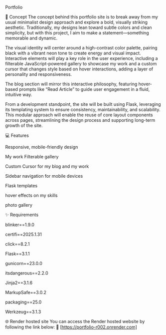 Portfolio

🧠 Concept
The concept behind this portfolio site is to break away from my usual minimalist design approach and explore a bold, visually striking aesthetic. Traditionally, my designs lean toward subtle colors and clean simplicity, but with this project, I aim to make a statement—something memorable and dynamic.

The visual identity will center around a high-contrast color palette, pairing black with a vibrant neon tone to create energy and visual impact. Interactive elements will play a key role in the user experience, including a filterable JavaScript-powered gallery to showcase my work and a custom cursor that changes style based on hover interactions, adding a layer of personality and responsiveness.

The blog section will mirror this interactive philosophy, featuring hover-based prompts like “Read Article” to guide user engagement in a fluid, intuitive way.

From a development standpoint, the site will be built using Flask, leveraging its templating system to ensure consistency, maintainability, and scalability. This modular approach will enable the reuse of core layout components across pages, streamlining the design process and supporting long-term growth of the site.

💻 Features

Responsive, mobile-friendly design

My work Filterable gallery

Custom Cursor for my blog and my work 

Sidebar navigation for mobile devices

Flask templates

hover effects on my skills 

photo gallery


✨ Requirements

blinker==1.9.0

certifi==2025.1.31

click==8.2.1

Flask==3.1.1

gunicorn==23.0.0

itsdangerous==2.2.0

Jinja2==3.1.6

MarkupSafe==3.0.2

packaging==25.0

Werkzeug==3.1.3

🌐 Render hosted site
You can access the Render hosted website by following the link below:
🔗 [https://portfolio-r002.onrender.com]
